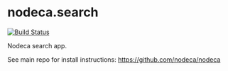 nodeca.search
=============

[![Build Status](https://secure.travis-ci.org/nodeca/nodeca.search.png)](http://travis-ci.org/nodeca/nodeca.search)

Nodeca search app.

See main repo for install instructions: https://github.com/nodeca/nodeca
